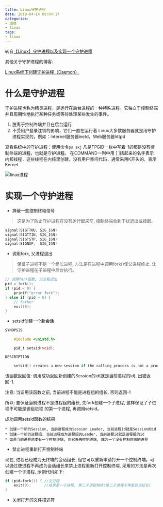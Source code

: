 ```yaml
---
title: Linux守护进程
date: 2019-04-14 09:04:17
categories:
- 运维
- linux
tags:
- linux
---
```


转自[【Linux】守护进程以及实现一个守护进程](https://blog.csdn.net/wenqiang1208/article/details/71550599)

其他关于守护进程的博客:

[Linux系统下创建守护进程（Daemon）](https://blog.csdn.net/linkedin_35878439/article/details/81288889)

<!--more-->

# 什么是守护进程

守护进程也称为精灵进程，是运行在后台进程的一种特殊进程。它独立于控制终端并且周期性地执行某种任务或等待处理某些发生的事件。 
1. 脱离于控制终端并且在后台运行 
2. 不受用户登录注销的影响，它们一直在运行着 
Linux大多数服务器就是用守护进程实现的，例如：Internet服务器inetd，Web服务器httpd

查看系统中的守护进程：使用命令`ps axj` 
凡是TPGID一栏中写着-1的都是没有控制终端的进程，也就是守护进程。 
在COMMAND一列中用 [ ]括起来的名字表示内核线程，这些线程在内核里创建，没有用户空间代码，通常采用K开头的，表示Kernel

![linux进程](/images/linux/computer-operation/linux_daemo.jpg)

# 实现一个守护进程

* 屏蔽一些控制终端信号

> 这是为了防止守护进程在没有运行起来前, 控制终端收到干扰退出或挂起。

```c
signal(SIGTTOU, SIG_IGN)
signal(SIGTTIN, SIG_IGN)
signal(SIGTSTP, SIG_IGN)
signal(SIGNUP,  SIG_IGN)
```

* 调用fork, 父进程退出

> 保证子进程不是一个组长进程, 方法是在进程中调用fork()使父进程终止, 让守护进程在子进程中后台执行。

```c
// 调用fork函数, 父进程退出
pid = fork();
if (pid < 0) {
    printf("error fork");
} else if (pid > 0) {
    // father
    exit(0);
}
```

* setsid创建一个新会话

```c
SYNOPSIS
    
    #include <unistd.h>

    pid_t setsid(void);

DESCRIPTION

    setsid() creates a new session if the calling process is not a process group leader. The calling process is the leader of the new session, the process group leader of the new process group, and has no controlling tty. The process group ID and session ID of the calling process are set to the PID of the calling process. The calling process will be the only process in this new process group and in this new session.
```

该函数返回值: 调用成功返回新创建的Session的id(就是当前进程的id), 出错返回-1.

注意: 当调用该函数之前, 当前进程不能是进程组的组长, 否则返回-1

所以: 要保证当前进程不是进程组的组长, 先fork创建一个子进程, 这样保证了子进程不可能是该组进程 的第一个进程, 再调用setsid。

成功调用setsid函数的结果

    * 创建一个新的Session, 当前进程成为Session Leader, 当前进程id就是Session的id
    * 创建一个新的进程组, 当前进程成为进程组的Leader, 当前进程id就是进程组的id
    * 如果当前进程原本有一个控制终端, 则它失去控制终端, 成为一个没有控制终端的进程


* 禁止进程重新打开控制终端

现在, 进程已经成为无终端的会话组长, 但它可以重新申请打开一个控制终端。可以通过使进程不再成为会话组长来禁止进程重新打开控制终端, 采用的方法是再次创建一个子进程, 示例代码如下:

```c
if (pid=fork()) { //父进程
    exit(0);      //结束第一子进程, 第二子进程继续(第二子进程不再是会话组长)
}
```

* 关闭打开的文件描述符


